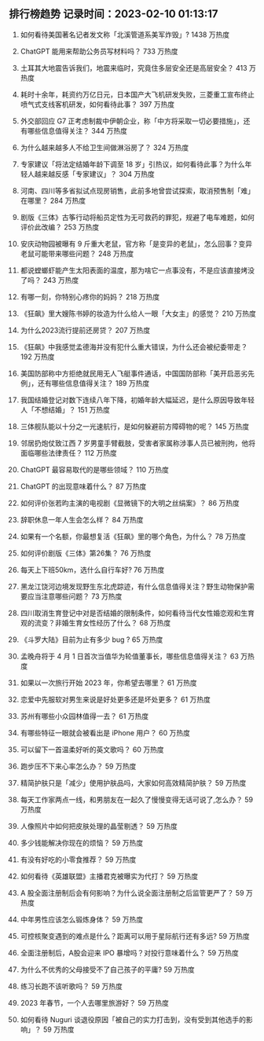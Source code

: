 
## 排行榜趋势 记录时间：2023-02-10 01:13:17
  
  1. 如何看待美国著名记者发文称「北溪管道系美军炸毁」? 1438 万热度
    
  2. ChatGPT 能用来帮助公务员写材料吗？ 733 万热度
    
  3. 土耳其大地震告诉我们，地震来临时，究竟住多层安全还是高层安全？ 413 万热度
    
  4. 耗时十余年，耗资约万亿日元，日本国产大飞机研发失败，三菱重工宣布终止喷气式支线客机研发，如何看待此事？ 397 万热度
    
  5. 外交部回应 G7 正考虑制裁中伊朝企业，称「中方将采取一切必要措施」，还有哪些信息值得关注？ 344 万热度
    
  6. 为什么越来越多人不给卫生间做淋浴房了？ 324 万热度
    
  7. 专家建议「将法定结婚年龄下调至 18 岁」引热议，如何看待此事？为什么年轻人越来越反感「专家建议」？ 304 万热度
    
  8. 河南、四川等多省拟试点现房销售，此前多地曾尝试探索，取消预售制「难」在哪里？ 284 万热度
    
  9. 剧版《三体》古筝行动将船员定性为无可救药的罪犯，规避了电车难题，如何评价此改编？ 253 万热度
    
  10. 安庆动物园被曝有 9 斤重大老鼠，官方称「是变异的老鼠」，怎么回事？变异老鼠可能带来哪些问题？ 248 万热度
    
  11. 都说螳螂虾能产生太阳表面的温度，那为啥它一点事没有，不是应该直接烤没了吗？ 243 万热度
    
  12. 有哪一刻，你特别心疼你的妈妈？ 218 万热度
    
  13. 《狂飙》里大嫂陈书婷的妆造为什么给人一眼「大女主」的感觉？ 210 万热度
    
  14. 为什么2023流行提前还房贷？ 207 万热度
    
  15. 《狂飙》中我感觉孟德海并没有犯什么重大错误，为什么还会被纪委带走？ 192 万热度
    
  16. 美国防部称中方拒绝就民用无人飞艇事件通话，中国国防部称「美开启恶劣先例」，还有哪些信息值得关注？ 189 万热度
    
  17. 我国结婚登记对数下连续八年下降，初婚年龄大幅延迟，是什么原因导致年轻人「不想结婚」？ 151 万热度
    
  18. 三体舰队能以十分之一光速航行，是如何躲避前方障碍物的呢？ 145 万热度
    
  19. 邻居扔炮仗致江西 7 岁男童手臂截肢，受害者家属称涉事人员已被刑拘，他将面临哪些法律责任？ 112 万热度
    
  20. ChatGPT 最容易取代的是哪些领域？ 110 万热度
    
  21. ChatGPT 的出现意味着什么？ 87 万热度
    
  22. 如何评价张若昀主演的电视剧《显微镜下的大明之丝绢案》？ 86 万热度
    
  23. 辞职休息一年人生会怎么样？ 84 万热度
    
  24. 如果有一个名额，你最想复活《狂飙》里的哪个角色，为什么？ 78 万热度
    
  25. 如何评价剧版《三体》第26集？ 76 万热度
    
  26. 每天上下班50km，选什么自行车好? 76 万热度
    
  27. 黑龙江饶河边境发现野生东北虎踪迹，有什么信息值得关注？野生动物保护需要应当注意哪些问题？ 73 万热度
    
  28. 四川取消生育登记中对是否结婚的限制条件，如何看待当代女性婚恋观和生育观的流变？非婚生育女性经历了什么？ 68 万热度
    
  29. 《斗罗大陆》目前为止有多少 bug ? 65 万热度
    
  30. 孟晚舟将于 4 月 1 日首次当值华为轮值董事长，哪些信息值得关注？ 63 万热度
    
  31. 如果以一次旅行开始 2023 年，你希望去哪里？ 61 万热度
    
  32. 恋爱中先服软对男生来说是好处更多还是坏处更多？ 61 万热度
    
  33. 苏州有哪些小众园林值得一去？ 61 万热度
    
  34. 有哪些特征一眼就会被看出是 iPhone 用户？ 60 万热度
    
  35. 可以留下一首温柔好听的英文歌吗？ 60 万热度
    
  36. 跑步压不下来心率怎么办？ 59 万热度
    
  37. 精简护肤只是「减少」使用护肤品吗，大家如何高效精简护肤？ 59 万热度
    
  38. 每天工作家两点一线，和男朋友在一起久了慢慢变得无话可说了,怎么办？ 59 万热度
    
  39. 人像照片中如何把皮肤处理的晶莹剔透？ 59 万热度
    
  40. 多少钱能解决你现在的烦恼？ 59 万热度
    
  41. 有没有好吃的小零食推荐？ 59 万热度
    
  42. 如何看待《英雄联盟》主播君克被曝实为代打？ 59 万热度
    
  43. A 股全面注册制后会有何影响？为什么说全面注册制之后监管更严了？ 59 万热度
    
  44. 中年男性应该怎么锻炼身体？ 59 万热度
    
  45. 可控核聚变遇到的难点是什么？距离可以用于星际航行还有多远? 59 万热度
    
  46. 全面注册制后，A股会迎来 IPO 暴增吗？对投行意味着什么？ 59 万热度
    
  47. 为什么不优秀的父母接受不了自己孩子的平庸? 59 万热度
    
  48. 练习长跑不该听歌吗？ 59 万热度
    
  49. 2023 年春节，一个人去哪里旅游好？ 59 万热度
    
  50. 如何看待 Nuguri 谈退役原因「被自己的实力打击到，没有受到其他选手的影响」？ 59 万热度
    